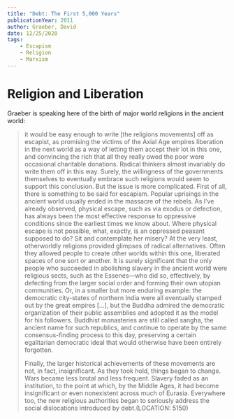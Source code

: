 ```yaml
---
title: "Debt: The First 5,000 Years"
publicationYear: 2011
author: Graeber, David
date: 12/25/2020
tags:
    - Escapism
    - Religion
    - Marxism
---
```


# Religion and Liberation

Graeber is speaking here of the birth of major world religions in the ancient world:

> it would be easy enough to write [the religions movements] off as escapist, as promising the victims of the Axial Age empires liberation in the next world as a way of letting them accept their lot in this one, and convincing the rich that all they really owed the poor were occasional charitable donations. Radical thinkers almost invariably do write them off in this way. Surely, the willingness of the governments themselves to eventually embrace such religions would seem to support this conclusion. But the issue is more complicated. First of all, there is something to be said for escapism. Popular uprisings in the ancient world usually ended in the massacre of the rebels. As I’ve already observed, physical escape, such as via exodus or defection, has always been the most effective response to oppressive conditions since the earliest times we know about. Where physical escape is not possible, what, exactly, is an oppressed peasant supposed to do? Sit and contemplate her misery? At the very least, otherworldly religions provided glimpses of radical alternatives. Often they allowed people to create other worlds within this one, liberated spaces of one sort or another. It is surely significant that the only people who succeeded in abolishing slavery in the ancient world were religious sects, such as the Essenes—who did so, effectively, by defecting from the larger social order and forming their own utopian communities. Or, in a smaller but more enduring example: the democratic city-states of northern India were all eventually stamped out by the great empires [...], but the Buddha admired the democratic organization of their public assemblies and adopted it as the model for his followers. Buddhist monasteries are still called sangha, the ancient name for such republics, and continue to operate by the same consensus-finding process to this day, preserving a certain egalitarian democratic ideal that would otherwise have been entirely forgotten.
>
> Finally, the larger historical achievements of these movements are not, in fact, insignificant. As they took hold, things began to change. Wars became less brutal and less frequent. Slavery faded as an institution, to the point at which, by the Middle Ages, it had become insignificant or even nonexistent across much of Eurasia. Everywhere too, the new religious authorities began to seriously address the social dislocations introduced by debt.(LOCATION: 5150)
